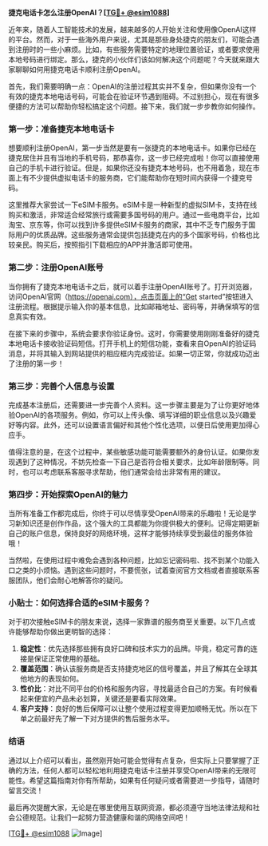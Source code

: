 **捷克电话卡怎么注册OpenAI？[[TG💪+ @esim1088](https://t.me/s/esim1088)]**

近年来，随着人工智能技术的发展，越来越多的人开始关注和使用像OpenAI这样的平台。然而，对于一些海外用户来说，尤其是那些身处捷克的朋友们，可能会遇到注册时的一些小麻烦。比如，有些服务需要特定的地理位置验证，或者要求使用本地号码进行绑定。那么，捷克的小伙伴们该如何解决这个问题呢？今天就来跟大家聊聊如何用捷克电话卡顺利注册OpenAI。

首先，我们需要明确一点：OpenAI的注册过程其实并不复杂，但如果你没有一个有效的捷克本地电话号码，可能会在验证环节遇到阻碍。不过别担心，现在有很多便捷的方法可以帮助你轻松搞定这个问题。接下来，我们就一步步教你如何操作。

### 第一步：准备捷克本地电话卡

想要顺利注册OpenAI，第一步当然是要有一张捷克的本地电话卡。如果你已经在捷克居住并且有当地的手机号码，那恭喜你，这一步已经完成啦！你可以直接使用自己的手机卡进行验证。但是，如果你还没有捷克本地号码，也不用着急，现在市面上有不少提供虚拟电话卡的服务商，它们能帮助你在短时间内获得一个捷克号码。

这里推荐大家尝试一下eSIM卡服务。eSIM卡是一种新型的虚拟SIM卡，支持在线购买和激活，非常适合经常旅行或需要多国号码的用户。通过一些电商平台，比如淘宝、京东等，你可以找到许多提供eSIM卡服务的商家，其中不乏专门服务于国际用户的优质品牌。这些服务通常会提供包括捷克在内的多个国家号码，价格也比较亲民。购买后，按照指引下载相应的APP并激活即可使用。

### 第二步：注册OpenAI账号

当你拥有了捷克本地电话卡之后，就可以着手注册OpenAI账号了。打开浏览器，访问OpenAI官网（https://openai.com），点击页面上的“Get started”按钮进入注册流程。根据提示输入你的基本信息，比如邮箱地址、密码等，并确保填写的信息真实有效。

在接下来的步骤中，系统会要求你验证身份。这时，你需要使用刚刚准备好的捷克本地电话卡接收验证码短信。打开手机上的短信功能，查看来自OpenAI的验证码消息，并将其输入到网站提供的相应框内完成验证。如果一切正常，你就成功迈出了注册的第一步！

### 第三步：完善个人信息与设置

完成基本注册后，还需要进一步完善个人资料。这一步骤主要是为了让你更好地体验OpenAI的各项服务。例如，你可以上传头像、填写详细的职业信息以及兴趣爱好等内容。此外，还可以设置语言偏好和其他个性化选项，以便日后使用更加得心应手。

值得注意的是，在这个过程中，某些敏感功能可能需要额外的身份认证。如果你发现遇到了这种情况，不妨先检查一下自己是否符合相关要求，比如年龄限制等。同时，也可以考虑联系客服寻求帮助，他们通常会给出非常有用的建议。

### 第四步：开始探索OpenAI的魅力

当所有准备工作都完成后，你终于可以尽情享受OpenAI带来的乐趣啦！无论是学习新知识还是创作作品，这个强大的工具都能为你提供极大的便利。记得定期更新自己的账户信息，保持良好的网络环境，这样才能够持续享受到最佳的服务体验哦！

当然啦，在使用过程中难免会遇到各种问题，比如忘记密码啦、找不到某个功能入口之类的小烦恼。遇到这些问题时，不要慌张，试着查阅官方文档或者直接联系客服团队，他们会耐心地解答你的疑问。

### 小贴士：如何选择合适的eSIM卡服务？

对于初次接触eSIM卡的朋友来说，选择一家靠谱的服务商至关重要。以下几点或许能够帮助你做出更明智的选择：

1. **稳定性**：优先选择那些拥有良好口碑和技术实力的品牌。毕竟，稳定可靠的连接是保证正常使用的基础。
2. **覆盖范围**：确认该服务商是否支持捷克地区的信号覆盖，并且了解其在全球其他地方的表现如何。
3. **性价比**：对比不同平台的价格和服务内容，寻找最适合自己的方案。有时候看起来便宜的产品未必划算，关键还是要看实际效果。
4. **客户支持**：良好的售后保障可以让整个使用过程变得更加顺畅无忧。所以在下单之前最好先了解一下对方提供的售后服务水平。

### 结语

通过以上介绍可以看出，虽然刚开始可能会觉得有点复杂，但实际上只要掌握了正确的方法，任何人都可以轻松地利用捷克电话卡注册并享受OpenAI带来的无限可能性。希望这篇指南对你有所帮助，如果有任何疑问或者需要进一步指导，请随时留言交流！

最后再次提醒大家，无论是在哪里使用互联网资源，都必须遵守当地法律法规和社会公德规范。让我们一起努力营造健康和谐的网络空间吧！

[[TG💪+ @esim1088](https://t.me/s/esim1088) ![Image](https://i.postimg.cc/4NQfJmqS/Snipaste-2025-05-13-00-14-12.png)]
